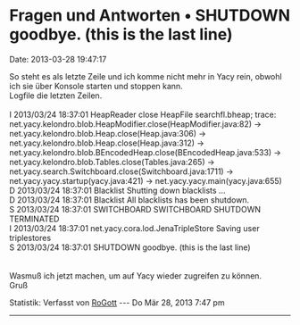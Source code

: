 Fragen und Antworten • SHUTDOWN goodbye. (this is the last line)
================================================================

Date: 2013-03-28 19:47:17

So steht es als letzte Zeile und ich komme nicht mehr in Yacy rein,
obwohl ich sie über Konsole starten und stoppen kann.\
Logfile die letzten Zeilen.\
\
I 2013/03/24 18:37:01 HeapReader close HeapFile searchfl.bheap; trace:
net.yacy.kelondro.blob.HeapModifier.close(HeapModifier.java:82) -\>
net.yacy.kelondro.blob.Heap.close(Heap.java:306) -\>
net.yacy.kelondro.blob.Heap.close(Heap.java:312) -\>
net.yacy.kelondro.blob.BEncodedHeap.close(BEncodedHeap.java:533) -\>
net.yacy.kelondro.blob.Tables.close(Tables.java:265) -\>
net.yacy.search.Switchboard.close(Switchboard.java:1711) -\>
net.yacy.yacy.startup(yacy.java:421) -\>
net.yacy.yacy.main(yacy.java:655)\
D 2013/03/24 18:37:01 Blacklist Shutting down blacklists \...\
D 2013/03/24 18:37:01 Blacklist All blacklists has been shutdown.\
S 2013/03/24 18:37:01 SWITCHBOARD SWITCHBOARD SHUTDOWN TERMINATED\
I 2013/03/24 18:37:01 net.yacy.cora.lod.JenaTripleStore Saving user
triplestores\
S 2013/03/24 18:37:01 SHUTDOWN goodbye. (this is the last line)\
\
\
Wasmuß ich jetzt machen, um auf Yacy wieder zugreifen zu können.\
Gruß

Statistik: Verfasst von
[RoGott](http://forum.yacy-websuche.de/memberlist.php?mode=viewprofile&u=8821)
--- Do Mär 28, 2013 7:47 pm

------------------------------------------------------------------------
